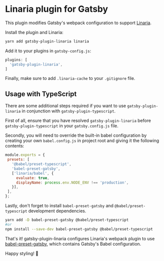 # Linaria plugin for Gatsby

This plugin modifies Gatsby's webpack configuration to support [Linaria][].

Install the plugin and Linaria:

```sh
yarn add gatsby-plugin-linaria linaria
```

Add it to your plugins in `gatsby-config.js`:

```js
plugins: [
  'gatsby-plugin-linaria',
]
```

Finally, make sure to add `.linaria-cache` to your `.gitignore` file.

## Usage with TypeScript

 There are some additional steps required if you want to use
`gatsby-plugin-linaria` in conjunction with `gatsby-plugin-typescript`.

 First of all, ensure that you have resolved `gatsby-plugin-linaria` before
`gatsby-plugin-typescript` in your `gatsby.config.js` file.

 Secondly, you will need to override the built-in babel configuration by creating
your own `babel.config.js` in project root and giving it the following contents:

 ```js
module.exports = {
  presets: [
    '@babel/preset-typescript',
    'babel-preset-gatsby',
    ['linaria/babel', {
      evaluate: true,
      displayName: process.env.NODE_ENV !== 'production',
    }],
  ],
};
```

 Lastly, don't forget to install `babel-preset-gatsby` and
`@babel/preset-typescript` development dependencies.

 ```bash
yarn add -D babel-preset-gatsby @babel/preset-typescript
 #or
 npm install --save-dev babel-preset-gatsby @babel/preset-typescript
```

That's it! gatsby-plugin-linaria configures Linaria's webpack plugin to use [babel-preset-gatsby][], which contains Gatsby's Babel configuration.

Happy styling! :art:

[Linaria]: https://github.com/callstack/linaria
[babel-preset-gatsby]: https://github.com/gatsbyjs/gatsby/tree/master/packages/babel-preset-gatsby
